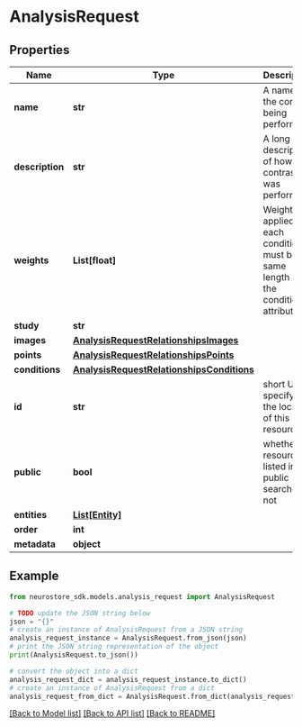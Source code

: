 # AnalysisRequest


## Properties

Name | Type | Description | Notes
------------ | ------------- | ------------- | -------------
**name** | **str** | A name of the contrast being performed. | [optional] 
**description** | **str** | A long form description of how the contrast was performed | [optional] 
**weights** | **List[float]** | Weight applied to each condition, must be the same length as the conditions attribute. | [optional] 
**study** | **str** |  | [optional] 
**images** | [**AnalysisRequestRelationshipsImages**](AnalysisRequestRelationshipsImages.md) |  | [optional] 
**points** | [**AnalysisRequestRelationshipsPoints**](AnalysisRequestRelationshipsPoints.md) |  | [optional] 
**conditions** | [**AnalysisRequestRelationshipsConditions**](AnalysisRequestRelationshipsConditions.md) |  | [optional] 
**id** | **str** | short UUID specifying the location of this resource | [optional] 
**public** | **bool** | whether the resource is listed in public searches or not | [optional] [default to True]
**entities** | [**List[Entity]**](Entity.md) |  | [optional] 
**order** | **int** |  | [optional] 
**metadata** | **object** |  | [optional] 

## Example

```python
from neurostore_sdk.models.analysis_request import AnalysisRequest

# TODO update the JSON string below
json = "{}"
# create an instance of AnalysisRequest from a JSON string
analysis_request_instance = AnalysisRequest.from_json(json)
# print the JSON string representation of the object
print(AnalysisRequest.to_json())

# convert the object into a dict
analysis_request_dict = analysis_request_instance.to_dict()
# create an instance of AnalysisRequest from a dict
analysis_request_from_dict = AnalysisRequest.from_dict(analysis_request_dict)
```
[[Back to Model list]](../README.md#documentation-for-models) [[Back to API list]](../README.md#documentation-for-api-endpoints) [[Back to README]](../README.md)



